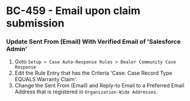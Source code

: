 # BC-459 - Email upon claim submission

### Update Sent From (Email) With Verified Email of 'Salesforce Admin'
1. Goto `Setup > Case Auto-Response Rules > Dealer Community Case Response`
2. Edit the Rule Entry that has the Criteria 'Case: Case Record Type EQUALS Warranty Claim'.
3. Change the Sent From (Email) and Reply-to Email to a Preferred Email Address that is registered in `Organization-Wide Addresses`.